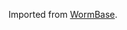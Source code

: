 [//]: # (Created by ./bin/manage_files.pl from ./species/Caenorhabditis_japonica/PRJNA12591/Caenorhabditis_japonica_PRJNA12591.annotation.html on Thu Jun 11 13:43:36 2020)
Imported from [WormBase](https://www.wormbase.org/).
